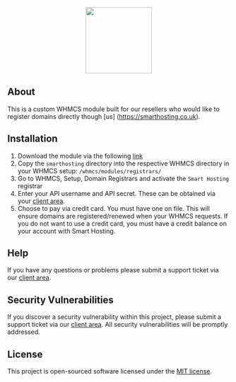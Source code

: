 <p align="center"><a href="https://smarthosting.co.uk" target="_blank"><img width="150"src="https://avatars1.githubusercontent.com/u/25201851?v=3&s=200"></a></p>

## About
This is a custom WHMCS module built for our resellers who would like to register domains directly though [us] (https://smarthosting.co.uk).

## Installation
1. Download the module via the following [link](https://github.com/Smart-Hosting/smart-whmcs-domain-registrar-module/releases/latest)
1. Copy the `smarthosting` directory into the respective WHMCS directory in your WHMCS setup: `/whmcs/modules/registrars/`
2. Go to WHMCS, Setup, Domain Registrars and activate the `Smart Hosting` registrar
3. Enter your API username and API secret. These can be obtained via your [client area](https://my.smarthosting.co.uk/client/account/apikeys).
4. Choose to pay via credit card. You must have one on file. This will ensure domains are registered/renewed when your WHMCS requests. If you do not want to use a credit card, you must have a credit balance on your account with Smart Hosting.

## Help
If you have any questions or problems please submit a support ticket via our [client area](https://my.smarthosting.co.uk/client).

## Security Vulnerabilities

If you discover a security vulnerability within this project, please submit a support ticket via our [client area](https://my.smarthosting.co.uk/client). All security vulnerabilities will be promptly addressed.

## License

This project is open-sourced software licensed under the [MIT license](http://opensource.org/licenses/MIT).
